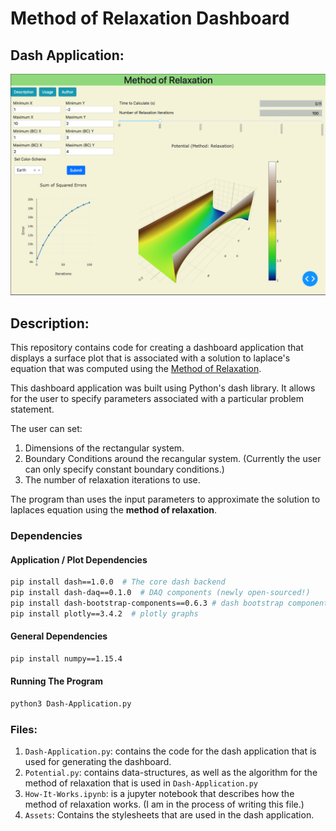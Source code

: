 # Method of Relaxation Dashboard 

## Dash Application:
![](assets/images/application.png)

## Description:
This repository contains code for creating a dashboard application
that displays a surface plot that is associated with a solution to laplace's equation
that was computed using the [Method of Relaxation](https://en.wikipedia.org/wiki/Relaxation_(iterative_method)). 

This dashboard application was built using Python's dash library. 
It allows for the user to specify parameters
associated with a particular problem statement. 

The user can set: 
1. Dimensions of the rectangular system.
2. Boundary Conditions around the recangular system. (Currently the user can only specify constant boundary conditions.)
3. The number of relaxation iterations to use.
 
 The program than uses the input parameters to approximate the solution to laplaces equation using the
 **method of relaxation**.

### Dependencies

#### Application / Plot Dependencies
```Bash
pip install dash==1.0.0  # The core dash backend
pip install dash-daq==0.1.0  # DAQ components (newly open-sourced!)
pip install dash-bootstrap-components==0.6.3 # dash bootstrap components
pip install plotly==3.4.2  # plotly graphs
```
#### General Dependencies
```Bash
pip install numpy==1.15.4
```

#### Running The Program
```Bash
python3 Dash-Application.py
```

### Files:
1. `Dash-Application.py`: contains the code for the dash 
   application that is used for generating the dashboard.
2. `Potential.py`: contains data-structures, as well as the 
   algorithm for the method of relaxation that is used in
   `Dash-Application.py`
3. `How-It-Works.ipynb`: is a jupyter notebook that describes 
   how the method of relaxation works. (I am in the process of writing this file.)
4. `Assets`: Contains the stylesheets that are used in the 
   dash application. 
   
